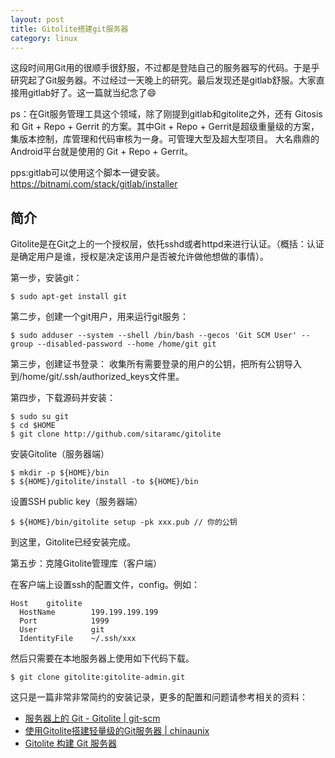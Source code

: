 ```yaml
---
layout: post
title: Gitolite搭建git服务器
category: linux
---
```


这段时间用Git用的很顺手很舒服，不过都是登陆自己的服务器写的代码。于是乎研究起了Git服务器。不过经过一天晚上的研究。最后发现还是gitlab舒服。大家直接用gitlab好了。这一篇就当纪念了😄

ps：在Git服务管理工具这个领域，除了刚提到gitlab和gitolite之外，还有 Gitosis 和 Git + Repo + Gerrit 的方案。其中Git + Repo + Gerrit是超级重量级的方案，集版本控制，库管理和代码审核为一身。可管理大型及超大型项目。
大名鼎鼎的Android平台就是使用的 Git + Repo + Gerrit。

pps:gitlab可以使用这个脚本一键安装。https://bitnami.com/stack/gitlab/installer



## 简介

Gitolite是在Git之上的一个授权层，依托sshd或者httpd来进行认证。（概括：认证是确定用户是谁，授权是决定该用户是否被允许做他想做的事情）。

第一步，安装git：

	$ sudo apt-get install git

第二步，创建一个git用户，用来运行git服务：

	$ sudo adduser --system --shell /bin/bash --gecos 'Git SCM User' --group --disabled-password --home /home/git git

第三步，创建证书登录：
收集所有需要登录的用户的公钥，把所有公钥导入到/home/git/.ssh/authorized_keys文件里。

第四步，下载源码并安装：

	$ sudo su git
	$ cd $HOME
	$ git clone http://github.com/sitaramc/gitolite

安装Gitolite（服务器端）

	$ mkdir -p ${HOME}/bin
	$ ${HOME}/gitolite/install -to ${HOME}/bin
	
设置SSH public key（服务器端）

	$ ${HOME}/bin/gitolite setup -pk xxx.pub // 你的公钥
	
到这里，Gitolite已经安装完成。

第五步：克隆Gitolite管理库（客户端）

在客户端上设置ssh的配置文件，config。例如：

	Host    gitolite
	  HostName        199.199.199.199
	  Port            1999
	  User            git
	  IdentityFile    ~/.ssh/xxx
	  
然后只需要在本地服务器上使用如下代码下载。
  
	$ git clone gitolite:gitolite-admin.git

这只是一篇非常非常简约的安装记录，更多的配置和问题请参考相关的资料：

* [服务器上的 Git - Gitolite | git-scm](http://git-scm.com/book/zh/ch4-8.html)
* [使用Gitolite搭建轻量级的Git服务器 | chinaunix](http://blog.chinaunix.net/uid-15174104-id-3843570.html) 
* [Gitolite 构建 Git 服务器](http://www.ossxp.com/doc/git/gitolite.html)
